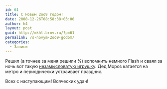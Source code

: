 ```yaml
---
id: 61
title: С Новым 2oo9 годом!
date: 2008-12-26T08:58:38+03:00
author: h4
layout: post
guid: http://mkhl.brnv.ru/?p=61
permalink: /s-novym-2oo9-godom/
categories:
  - Записи
---
```

Решил (а точнее за меня решили %) вспомнить немного Flash и сваял за ночь вот такую [незамысловатую игрушку](http://www.runcity.ru/about/materials/newyear2009/). Дед Мороз катается на метро и периодически устраивает праздник.

Всех с наступающим! Всяческих удач!